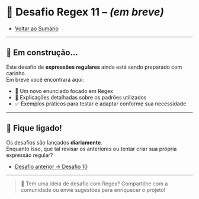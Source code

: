 # 🧪 Desafio Regex 11 – *(em breve)*

- [Voltar ao Sumário](../SUMARIO.md)  

---

## 🚧 Em construção...

Este desafio de **expressões regulares** ainda está sendo preparado com carinho.  
Em breve você encontrará aqui:

- 🧩 Um novo enunciado focado em Regex  
- 🧠 Explicações detalhadas sobre os padrões utilizados  
- ✅ Exemplos práticos para testar e adaptar conforme sua necessidade  

---

## 🔔 Fique ligado!

Os desafios são lançados **diariamente**.  
Enquanto isso, que tal revisar os anteriores ou tentar criar sua própria expressão regular?

- [Desafio anterior → Desafio 10](./desafio_10.md)  

---

> 💬 Tem uma ideia de desafio com Regex? Compartilhe com a comunidade ou envie sugestões para enriquecer o projeto!